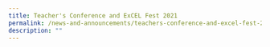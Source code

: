 ```yaml
---
title: Teacher's Conference and ExCEL Fest 2021
permalink: /news-and-announcements/teachers-conference-and-excel-fest-2021
description: ""
---
```

